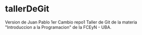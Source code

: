 # tallerDeGit
Version de Juan Pablo
1er Cambio repo1
Taller de Git de la materia "Introduccion a la Programacion" de la FCEyN - UBA.
